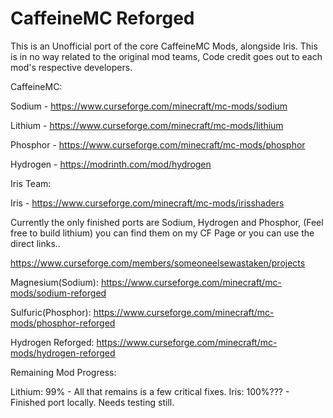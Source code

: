 # CaffeineMC Reforged

This is an Unofficial port of the core CaffeineMC Mods, alongside Iris.
This is in no way related to the original mod teams, Code credit goes out to each mod's respective developers.


CaffeineMC:

Sodium - https://www.curseforge.com/minecraft/mc-mods/sodium

Lithium - https://www.curseforge.com/minecraft/mc-mods/lithium

Phosphor - https://www.curseforge.com/minecraft/mc-mods/phosphor

Hydrogen - https://modrinth.com/mod/hydrogen


Iris Team:

Iris - https://www.curseforge.com/minecraft/mc-mods/irisshaders



Currently the only finished ports are Sodium, Hydrogen and Phosphor, (Feel free to build lithium) you can find them on my CF Page or you can use the direct links..

https://www.curseforge.com/members/someoneelsewastaken/projects

Magnesium(Sodium):
https://www.curseforge.com/minecraft/mc-mods/sodium-reforged

Sulfuric(Phosphor):
https://www.curseforge.com/minecraft/mc-mods/phosphor-reforged

Hydrogen Reforged:
https://www.curseforge.com/minecraft/mc-mods/hydrogen-reforged





Remaining Mod Progress:

Lithium: 99% - All that remains is a few critical fixes.
Iris: 100%??? - Finished port locally. Needs testing still.
